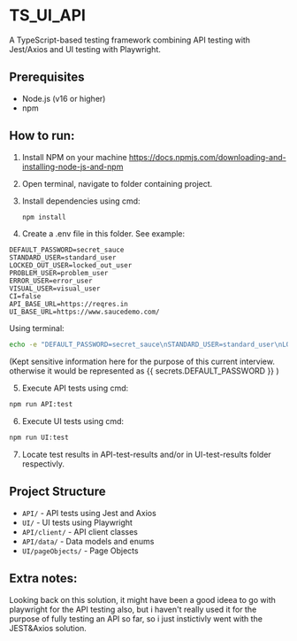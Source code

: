 # TS_UI_API

A TypeScript-based testing framework combining API testing with Jest/Axios and UI testing with Playwright.

## Prerequisites
- Node.js (v16 or higher)
- npm

## How to run:
1. Install NPM on your machine
https://docs.npmjs.com/downloading-and-installing-node-js-and-npm

2. Open terminal, navigate to folder containing project.

3. Install dependencies using cmd:
   ```bash
   npm install
   ```

4. Create a .env file in this folder. See example:
```
DEFAULT_PASSWORD=secret_sauce
STANDARD_USER=standard_user
LOCKED_OUT_USER=locked_out_user
PROBLEM_USER=problem_user
ERROR_USER=error_user
VISUAL_USER=visual_user
CI=false
API_BASE_URL=https://reqres.in
UI_BASE_URL=https://www.saucedemo.com/
```
Using terminal:
```bash
echo -e "DEFAULT_PASSWORD=secret_sauce\nSTANDARD_USER=standard_user\nLOCKED_OUT_USER=locked_out_user\nPROBLEM_USER=problem_user\nERROR_USER=error_user\nVISUAL_USER=visual_user\nCI=false\nAPI_BASE_URL=https://reqres.in\nUI_BASE_URL=https://www.saucedemo.com/" > .env
```

(Kept sensitive information here for the purpose of this current interview. otherwise it would be represented as {{ secrets.DEFAULT_PASSWORD }} )

5. Execute API tests using cmd:
```bash
npm run API:test
```

6. Execute UI tests using cmd:
```bash
npm run UI:test
```

7. Locate test results in API-test-results and/or in UI-test-results folder respectivly.

## Project Structure
- `API/` - API tests using Jest and Axios
- `UI/` - UI tests using Playwright  
- `API/client/` - API client classes
- `API/data/` - Data models and enums
- `UI/pageObjects/` - Page Objects


## Extra notes:
Looking back on this solution, it might have been a good ideea to go with playwright for the API testing also, but i haven't really used it for the purpose of fully testing an API so far, so i just instictivly went with the JEST&Axios solution.